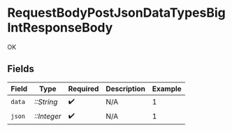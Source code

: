 # RequestBodyPostJsonDataTypesBigIntResponseBody

OK


## Fields

| Field              | Type               | Required           | Description        | Example            |
| ------------------ | ------------------ | ------------------ | ------------------ | ------------------ |
| `data`             | *::String*         | :heavy_check_mark: | N/A                | 1                  |
| `json`             | *::Integer*        | :heavy_check_mark: | N/A                | 1                  |